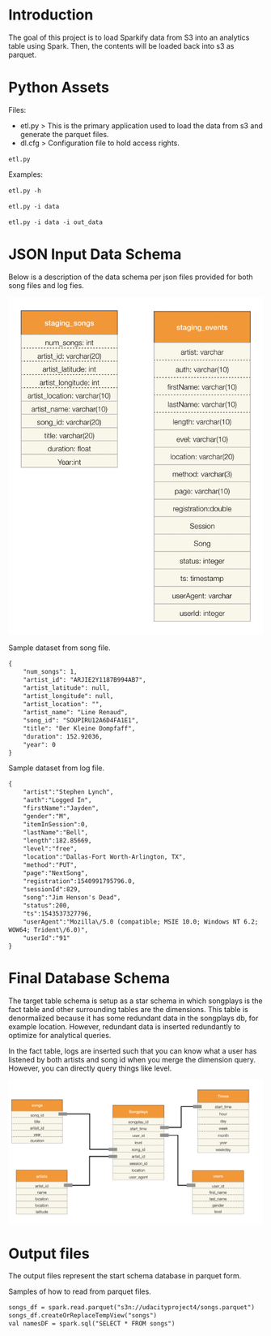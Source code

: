 # Introduction

The goal of this project is to load Sparkify data from S3 into an analytics table using Spark. Then, the contents will be loaded back into s3 as parquet.

# Python Assets

Files: 
* etl.py > This is the primary application used to load the data from s3 and generate the parquet files. 
* dl.cfg > Configuration file to hold access rights.

`etl.py`

Examples: 

`etl.py -h`

`etl.py -i data`

`etl.py -i data -i out_data`
    
# JSON Input Data Schema

Below is a description of the data schema per json files provided for both song files and log fies.

![JSON Schema](/images/staging_schema.png)

Sample dataset from song file.

    {
        "num_songs": 1, 
        "artist_id": "ARJIE2Y1187B994AB7", 
        "artist_latitude": null, 
        "artist_longitude": null, 
        "artist_location": "", 
        "artist_name": "Line Renaud", 
        "song_id": "SOUPIRU12A6D4FA1E1", 
        "title": "Der Kleine Dompfaff", 
        "duration": 152.92036, 
        "year": 0
    }
    
Sample dataset from log file.

    {
        "artist":"Stephen Lynch",
        "auth":"Logged In",
        "firstName":"Jayden",
        "gender":"M",
        "itemInSession":0,
        "lastName":"Bell",
        "length":182.85669,
        "level":"free",
        "location":"Dallas-Fort Worth-Arlington, TX",
        "method":"PUT",
        "page":"NextSong",
        "registration":1540991795796.0,
        "sessionId":829,
        "song":"Jim Henson's Dead",
        "status":200,
        "ts":1543537327796,
        "userAgent":"Mozilla\/5.0 (compatible; MSIE 10.0; Windows NT 6.2; WOW64; Trident\/6.0)",
        "userId":"91"
    }


# Final Database Schema
The target table schema is setup as a star schema in which songplays is the fact table and 
other surrounding tables are the dimensions.  This table is denormalized because it has some 
redundant data in the songplays db, for example location.  However, redundant data is 
inserted redundantly to optimize for analytical queries. 

In the fact table, logs are inserted such that you can know what a user has listened by both artists and song id 
when you merge the dimension query.  However, you can directly query things like level.

![Star Schema](/images/star_schema.png)

# Output files
The output files represent the start schema database in parquet form.  

Samples of how to read from parquet files.
```
songs_df = spark.read.parquet("s3n://udacityproject4/songs.parquet")
songs_df.createOrReplaceTempView("songs")
val namesDF = spark.sql("SELECT * FROM songs")

```

